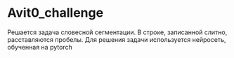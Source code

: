 # Avit0_challenge
Решается задача словесной сегментации. В строке, записанной слитно, расставляются пробелы. Для решения задачи используется нейросеть, обученная на pytorch
